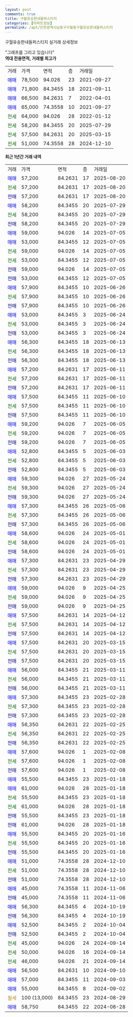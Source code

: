 ```yaml
---
layout: post
comments: true
title: 구월유승한내들퍼스티지
categories: [아파트정보]
permalink: /apt/인천광역시남동구구월동구월유승한내들퍼스티지
---
```


구월유승한내들퍼스티지 실거래 상세정보

<script type="text/javascript">
  google.charts.load('current', {'packages':['line', 'corechart']});
  google.charts.setOnLoadCallback(drawChart);

  function drawChart() {
    var data = new google.visualization.DataTable();
    data.addColumn('date', '거래일');
    data.addColumn('number', "매매");
    data.addColumn('number', "전세");
    data.addColumn('number', "전매");

    data.addRows([[new Date(Date.parse("2025-08-20")), 57200, null, null], [new Date(Date.parse("2025-08-20")), null, 57200, null], [new Date(Date.parse("2025-08-20")), null, null, 57200], [new Date(Date.parse("2025-07-29")), 58200, null, null], [new Date(Date.parse("2025-07-29")), null, 58200, null], [new Date(Date.parse("2025-07-29")), null, null, 58200], [new Date(Date.parse("2025-07-05")), 59000, null, null], [new Date(Date.parse("2025-07-05")), 53000, null, null], [new Date(Date.parse("2025-07-05")), null, 59000, null], [new Date(Date.parse("2025-07-05")), null, 53000, null], [new Date(Date.parse("2025-07-05")), null, null, 59000], [new Date(Date.parse("2025-07-05")), null, null, 53000], [new Date(Date.parse("2025-06-26")), 57900, null, null], [new Date(Date.parse("2025-06-26")), null, 57900, null], [new Date(Date.parse("2025-06-26")), null, null, 57900], [new Date(Date.parse("2025-06-24")), 53000, null, null], [new Date(Date.parse("2025-06-24")), null, 53000, null], [new Date(Date.parse("2025-06-24")), null, null, 53000], [new Date(Date.parse("2025-06-13")), 56300, null, null], [new Date(Date.parse("2025-06-13")), null, 56300, null], [new Date(Date.parse("2025-06-13")), null, null, 56300], [new Date(Date.parse("2025-06-11")), 57200, null, null], [new Date(Date.parse("2025-06-11")), null, 57200, null], [new Date(Date.parse("2025-06-11")), null, null, 57200], [new Date(Date.parse("2025-06-10")), 57500, null, null], [new Date(Date.parse("2025-06-10")), null, 57500, null], [new Date(Date.parse("2025-06-10")), null, null, 57500], [new Date(Date.parse("2025-06-05")), 59200, null, null], [new Date(Date.parse("2025-06-05")), null, 59200, null], [new Date(Date.parse("2025-06-05")), null, null, 59200], [new Date(Date.parse("2025-06-03")), 52800, null, null], [new Date(Date.parse("2025-06-03")), null, 52800, null], [new Date(Date.parse("2025-06-03")), null, null, 52800], [new Date(Date.parse("2025-05-24")), 59300, null, null], [new Date(Date.parse("2025-05-24")), null, 59300, null], [new Date(Date.parse("2025-05-24")), null, null, 59300], [new Date(Date.parse("2025-05-06")), 57300, null, null], [new Date(Date.parse("2025-05-06")), null, 57300, null], [new Date(Date.parse("2025-05-06")), null, null, 57300], [new Date(Date.parse("2025-05-01")), 58600, null, null], [new Date(Date.parse("2025-05-01")), null, 58600, null], [new Date(Date.parse("2025-05-01")), null, null, 58600], [new Date(Date.parse("2025-04-29")), 57300, null, null], [new Date(Date.parse("2025-04-29")), null, 57300, null], [new Date(Date.parse("2025-04-29")), null, null, 57300], [new Date(Date.parse("2025-04-25")), 59000, null, null], [new Date(Date.parse("2025-04-25")), null, 59000, null], [new Date(Date.parse("2025-04-25")), null, null, 59000], [new Date(Date.parse("2025-04-12")), 57500, null, null], [new Date(Date.parse("2025-04-12")), null, 57500, null], [new Date(Date.parse("2025-04-12")), null, null, 57500], [new Date(Date.parse("2025-03-15")), 57500, null, null], [new Date(Date.parse("2025-03-15")), null, 57500, null], [new Date(Date.parse("2025-03-15")), null, null, 57500], [new Date(Date.parse("2025-03-11")), 56000, null, null], [new Date(Date.parse("2025-03-11")), null, 56000, null], [new Date(Date.parse("2025-03-11")), null, null, 56000], [new Date(Date.parse("2025-02-28")), 57300, null, null], [new Date(Date.parse("2025-02-28")), null, 57300, null], [new Date(Date.parse("2025-02-28")), null, null, 57300], [new Date(Date.parse("2025-02-25")), 56350, null, null], [new Date(Date.parse("2025-02-25")), null, 56350, null], [new Date(Date.parse("2025-02-25")), null, null, 56350], [new Date(Date.parse("2025-02-08")), 57600, null, null], [new Date(Date.parse("2025-02-08")), null, 57600, null], [new Date(Date.parse("2025-02-08")), null, null, 57600], [new Date(Date.parse("2025-01-18")), 55500, null, null], [new Date(Date.parse("2025-01-18")), 61000, null, null], [new Date(Date.parse("2025-01-18")), null, 55500, null], [new Date(Date.parse("2025-01-18")), null, 61000, null], [new Date(Date.parse("2025-01-18")), null, null, 55500], [new Date(Date.parse("2025-01-18")), null, null, 61000], [new Date(Date.parse("2025-01-16")), 55500, null, null], [new Date(Date.parse("2025-01-16")), null, 55500, null], [new Date(Date.parse("2025-01-16")), null, null, 55500], [new Date(Date.parse("2024-12-10")), 51000, null, null], [new Date(Date.parse("2024-12-10")), null, 51000, null], [new Date(Date.parse("2024-12-10")), null, null, 51000], [new Date(Date.parse("2024-11-06")), 45000, null, null], [new Date(Date.parse("2024-11-06")), null, null, 45000], [new Date(Date.parse("2024-10-19")), 56300, null, null], [new Date(Date.parse("2024-10-19")), null, null, 56300], [new Date(Date.parse("2024-10-04")), 52500, null, null], [new Date(Date.parse("2024-10-04")), null, null, 52500], [new Date(Date.parse("2024-09-14")), null, 45000, null], [new Date(Date.parse("2024-09-14")), null, 50000, null], [new Date(Date.parse("2024-09-14")), null, 46000, null], [new Date(Date.parse("2024-09-10")), 56500, null, null], [new Date(Date.parse("2024-09-03")), 57000, null, null], [new Date(Date.parse("2024-09-02")), 55000, null, null], [new Date(Date.parse("2024-08-29")), null, null, null], [new Date(Date.parse("2024-08-28")), 58750, null, null]]);

    var options = {
      hAxis: {
        format: 'yyyy/MM/dd'
      },    
      lineWidth: 0,
      pointsVisible: true,    
      title: '최근 1년간 유형별 실거래가 분포',
      legend: { position: 'bottom' }
    };

    var formatter = new google.visualization.NumberFormat({pattern:'###,###'} );
    formatter.format(data, 1);
    formatter.format(data, 2);
    
    setTimeout(function() {
        var chart = new google.visualization.LineChart(document.getElementById('columnchart_material'));
        chart.draw(data, (options));
        document.getElementById('loading').style.display = 'none';
    }, 200);
  }
</script>


<div id="loading" style="z-index:20; display: block; margin-left: 0px">"그래프를 그리고 있습니다"</div>
<div id="columnchart_material" style="width: 95%; margin-left: 0px; display: block"></div>
<!-- contents start -->
<b>역대 전용면적, 거래별 최고가</b>
<table class="sortable">
    <tr>
      <td>거래</td>
      <td>가격</td>
      <td>면적</td>
      <td>층</td>
      <td>거래일</td>
    </tr>
        <tr>
          <td><a style="color: blue">매매</a></td>
          <td>78,500</td>
          <td>94.026</td>
          <td>23</td>
          <td>2021-09-27</td>
        </tr>            <tr>
          <td><a style="color: blue">매매</a></td>
          <td>71,800</td>
          <td>84.3455</td>
          <td>18</td>
          <td>2021-09-11</td>
        </tr>            <tr>
          <td><a style="color: blue">매매</a></td>
          <td>66,500</td>
          <td>84.2631</td>
          <td>7</td>
          <td>2022-04-01</td>
        </tr>            <tr>
          <td><a style="color: blue">매매</a></td>
          <td>65,000</td>
          <td>74.3558</td>
          <td>10</td>
          <td>2021-09-27</td>
        </tr>        
        <tr>
              <td><a style="color: darkgreen">전세</a></td>
              <td>64,000</td>
              <td>94.026</td>
              <td>28</td>
              <td>2022-01-12</td>
            </tr>            <tr>
              <td><a style="color: darkgreen">전세</a></td>
              <td>58,200</td>
              <td>84.3455</td>
              <td>20</td>
              <td>2025-07-29</td>
            </tr>            <tr>
              <td><a style="color: darkgreen">전세</a></td>
              <td>57,500</td>
              <td>84.2631</td>
              <td>20</td>
              <td>2025-03-15</td>
            </tr>            <tr>
              <td><a style="color: darkgreen">전세</a></td>
              <td>51,000</td>
              <td>74.3558</td>
              <td>28</td>
              <td>2024-12-10</td>
            </tr>        
    
</table>

<b>최근 1년간 거래 내역</b>

<table class="sortable">
    <tr>
      <td>거래</td>
      <td>가격</td>
      <td>면적</td>
      <td>층</td>
      <td>거래일</td>
    </tr>
    <tr>
      <td><a style="color: blue">매매</a></td>
      <td>57,200</td>
      <td>84.2631</td>
      <td>17</td>
      <td>2025-08-20</td>
    </tr>          <tr>
      <td><a style="color: darkgreen">전세</a></td>
      <td>57,200</td>
      <td>84.2631</td>
      <td>17</td>
      <td>2025-08-20</td>
    </tr>          <tr>
      <td><a style="color: darkblue">전매</a></td>
      <td>57,200</td>
      <td>84.2631</td>
      <td>17</td>
      <td>2025-08-20</td>
    </tr>          <tr>
      <td><a style="color: blue">매매</a></td>
      <td>58,200</td>
      <td>84.3455</td>
      <td>20</td>
      <td>2025-07-29</td>
    </tr>          <tr>
      <td><a style="color: darkgreen">전세</a></td>
      <td>58,200</td>
      <td>84.3455</td>
      <td>20</td>
      <td>2025-07-29</td>
    </tr>          <tr>
      <td><a style="color: darkblue">전매</a></td>
      <td>58,200</td>
      <td>84.3455</td>
      <td>20</td>
      <td>2025-07-29</td>
    </tr>          <tr>
      <td><a style="color: blue">매매</a></td>
      <td>59,000</td>
      <td>94.026</td>
      <td>14</td>
      <td>2025-07-05</td>
    </tr>          <tr>
      <td><a style="color: blue">매매</a></td>
      <td>53,000</td>
      <td>84.3455</td>
      <td>12</td>
      <td>2025-07-05</td>
    </tr>          <tr>
      <td><a style="color: darkgreen">전세</a></td>
      <td>59,000</td>
      <td>94.026</td>
      <td>14</td>
      <td>2025-07-05</td>
    </tr>          <tr>
      <td><a style="color: darkgreen">전세</a></td>
      <td>53,000</td>
      <td>84.3455</td>
      <td>12</td>
      <td>2025-07-05</td>
    </tr>          <tr>
      <td><a style="color: darkblue">전매</a></td>
      <td>59,000</td>
      <td>94.026</td>
      <td>14</td>
      <td>2025-07-05</td>
    </tr>          <tr>
      <td><a style="color: darkblue">전매</a></td>
      <td>53,000</td>
      <td>84.3455</td>
      <td>12</td>
      <td>2025-07-05</td>
    </tr>          <tr>
      <td><a style="color: blue">매매</a></td>
      <td>57,900</td>
      <td>84.3455</td>
      <td>10</td>
      <td>2025-06-26</td>
    </tr>          <tr>
      <td><a style="color: darkgreen">전세</a></td>
      <td>57,900</td>
      <td>84.3455</td>
      <td>10</td>
      <td>2025-06-26</td>
    </tr>          <tr>
      <td><a style="color: darkblue">전매</a></td>
      <td>57,900</td>
      <td>84.3455</td>
      <td>10</td>
      <td>2025-06-26</td>
    </tr>          <tr>
      <td><a style="color: blue">매매</a></td>
      <td>53,000</td>
      <td>84.3455</td>
      <td>3</td>
      <td>2025-06-24</td>
    </tr>          <tr>
      <td><a style="color: darkgreen">전세</a></td>
      <td>53,000</td>
      <td>84.3455</td>
      <td>3</td>
      <td>2025-06-24</td>
    </tr>          <tr>
      <td><a style="color: darkblue">전매</a></td>
      <td>53,000</td>
      <td>84.3455</td>
      <td>3</td>
      <td>2025-06-24</td>
    </tr>          <tr>
      <td><a style="color: blue">매매</a></td>
      <td>56,300</td>
      <td>84.3455</td>
      <td>18</td>
      <td>2025-06-13</td>
    </tr>          <tr>
      <td><a style="color: darkgreen">전세</a></td>
      <td>56,300</td>
      <td>84.3455</td>
      <td>18</td>
      <td>2025-06-13</td>
    </tr>          <tr>
      <td><a style="color: darkblue">전매</a></td>
      <td>56,300</td>
      <td>84.3455</td>
      <td>18</td>
      <td>2025-06-13</td>
    </tr>          <tr>
      <td><a style="color: blue">매매</a></td>
      <td>57,200</td>
      <td>84.2631</td>
      <td>17</td>
      <td>2025-06-11</td>
    </tr>          <tr>
      <td><a style="color: darkgreen">전세</a></td>
      <td>57,200</td>
      <td>84.2631</td>
      <td>17</td>
      <td>2025-06-11</td>
    </tr>          <tr>
      <td><a style="color: darkblue">전매</a></td>
      <td>57,200</td>
      <td>84.2631</td>
      <td>17</td>
      <td>2025-06-11</td>
    </tr>          <tr>
      <td><a style="color: blue">매매</a></td>
      <td>57,500</td>
      <td>84.3455</td>
      <td>11</td>
      <td>2025-06-10</td>
    </tr>          <tr>
      <td><a style="color: darkgreen">전세</a></td>
      <td>57,500</td>
      <td>84.3455</td>
      <td>11</td>
      <td>2025-06-10</td>
    </tr>          <tr>
      <td><a style="color: darkblue">전매</a></td>
      <td>57,500</td>
      <td>84.3455</td>
      <td>11</td>
      <td>2025-06-10</td>
    </tr>          <tr>
      <td><a style="color: blue">매매</a></td>
      <td>59,200</td>
      <td>94.026</td>
      <td>7</td>
      <td>2025-06-05</td>
    </tr>          <tr>
      <td><a style="color: darkgreen">전세</a></td>
      <td>59,200</td>
      <td>94.026</td>
      <td>7</td>
      <td>2025-06-05</td>
    </tr>          <tr>
      <td><a style="color: darkblue">전매</a></td>
      <td>59,200</td>
      <td>94.026</td>
      <td>7</td>
      <td>2025-06-05</td>
    </tr>          <tr>
      <td><a style="color: blue">매매</a></td>
      <td>52,800</td>
      <td>84.3455</td>
      <td>5</td>
      <td>2025-06-03</td>
    </tr>          <tr>
      <td><a style="color: darkgreen">전세</a></td>
      <td>52,800</td>
      <td>84.3455</td>
      <td>5</td>
      <td>2025-06-03</td>
    </tr>          <tr>
      <td><a style="color: darkblue">전매</a></td>
      <td>52,800</td>
      <td>84.3455</td>
      <td>5</td>
      <td>2025-06-03</td>
    </tr>          <tr>
      <td><a style="color: blue">매매</a></td>
      <td>59,300</td>
      <td>94.026</td>
      <td>27</td>
      <td>2025-05-24</td>
    </tr>          <tr>
      <td><a style="color: darkgreen">전세</a></td>
      <td>59,300</td>
      <td>94.026</td>
      <td>27</td>
      <td>2025-05-24</td>
    </tr>          <tr>
      <td><a style="color: darkblue">전매</a></td>
      <td>59,300</td>
      <td>94.026</td>
      <td>27</td>
      <td>2025-05-24</td>
    </tr>          <tr>
      <td><a style="color: blue">매매</a></td>
      <td>57,300</td>
      <td>84.3455</td>
      <td>26</td>
      <td>2025-05-06</td>
    </tr>          <tr>
      <td><a style="color: darkgreen">전세</a></td>
      <td>57,300</td>
      <td>84.3455</td>
      <td>26</td>
      <td>2025-05-06</td>
    </tr>          <tr>
      <td><a style="color: darkblue">전매</a></td>
      <td>57,300</td>
      <td>84.3455</td>
      <td>26</td>
      <td>2025-05-06</td>
    </tr>          <tr>
      <td><a style="color: blue">매매</a></td>
      <td>58,600</td>
      <td>94.026</td>
      <td>24</td>
      <td>2025-05-01</td>
    </tr>          <tr>
      <td><a style="color: darkgreen">전세</a></td>
      <td>58,600</td>
      <td>94.026</td>
      <td>24</td>
      <td>2025-05-01</td>
    </tr>          <tr>
      <td><a style="color: darkblue">전매</a></td>
      <td>58,600</td>
      <td>94.026</td>
      <td>24</td>
      <td>2025-05-01</td>
    </tr>          <tr>
      <td><a style="color: blue">매매</a></td>
      <td>57,300</td>
      <td>84.2631</td>
      <td>23</td>
      <td>2025-04-29</td>
    </tr>          <tr>
      <td><a style="color: darkgreen">전세</a></td>
      <td>57,300</td>
      <td>84.2631</td>
      <td>23</td>
      <td>2025-04-29</td>
    </tr>          <tr>
      <td><a style="color: darkblue">전매</a></td>
      <td>57,300</td>
      <td>84.2631</td>
      <td>23</td>
      <td>2025-04-29</td>
    </tr>          <tr>
      <td><a style="color: blue">매매</a></td>
      <td>59,000</td>
      <td>94.026</td>
      <td>9</td>
      <td>2025-04-25</td>
    </tr>          <tr>
      <td><a style="color: darkgreen">전세</a></td>
      <td>59,000</td>
      <td>94.026</td>
      <td>9</td>
      <td>2025-04-25</td>
    </tr>          <tr>
      <td><a style="color: darkblue">전매</a></td>
      <td>59,000</td>
      <td>94.026</td>
      <td>9</td>
      <td>2025-04-25</td>
    </tr>          <tr>
      <td><a style="color: blue">매매</a></td>
      <td>57,500</td>
      <td>84.2631</td>
      <td>14</td>
      <td>2025-04-12</td>
    </tr>          <tr>
      <td><a style="color: darkgreen">전세</a></td>
      <td>57,500</td>
      <td>84.2631</td>
      <td>14</td>
      <td>2025-04-12</td>
    </tr>          <tr>
      <td><a style="color: darkblue">전매</a></td>
      <td>57,500</td>
      <td>84.2631</td>
      <td>14</td>
      <td>2025-04-12</td>
    </tr>          <tr>
      <td><a style="color: blue">매매</a></td>
      <td>57,500</td>
      <td>84.2631</td>
      <td>20</td>
      <td>2025-03-15</td>
    </tr>          <tr>
      <td><a style="color: darkgreen">전세</a></td>
      <td>57,500</td>
      <td>84.2631</td>
      <td>20</td>
      <td>2025-03-15</td>
    </tr>          <tr>
      <td><a style="color: darkblue">전매</a></td>
      <td>57,500</td>
      <td>84.2631</td>
      <td>20</td>
      <td>2025-03-15</td>
    </tr>          <tr>
      <td><a style="color: blue">매매</a></td>
      <td>56,000</td>
      <td>84.3455</td>
      <td>21</td>
      <td>2025-03-11</td>
    </tr>          <tr>
      <td><a style="color: darkgreen">전세</a></td>
      <td>56,000</td>
      <td>84.3455</td>
      <td>21</td>
      <td>2025-03-11</td>
    </tr>          <tr>
      <td><a style="color: darkblue">전매</a></td>
      <td>56,000</td>
      <td>84.3455</td>
      <td>21</td>
      <td>2025-03-11</td>
    </tr>          <tr>
      <td><a style="color: blue">매매</a></td>
      <td>57,300</td>
      <td>84.3455</td>
      <td>23</td>
      <td>2025-02-28</td>
    </tr>          <tr>
      <td><a style="color: darkgreen">전세</a></td>
      <td>57,300</td>
      <td>84.3455</td>
      <td>23</td>
      <td>2025-02-28</td>
    </tr>          <tr>
      <td><a style="color: darkblue">전매</a></td>
      <td>57,300</td>
      <td>84.3455</td>
      <td>23</td>
      <td>2025-02-28</td>
    </tr>          <tr>
      <td><a style="color: blue">매매</a></td>
      <td>56,350</td>
      <td>84.2631</td>
      <td>22</td>
      <td>2025-02-25</td>
    </tr>          <tr>
      <td><a style="color: darkgreen">전세</a></td>
      <td>56,350</td>
      <td>84.2631</td>
      <td>22</td>
      <td>2025-02-25</td>
    </tr>          <tr>
      <td><a style="color: darkblue">전매</a></td>
      <td>56,350</td>
      <td>84.2631</td>
      <td>22</td>
      <td>2025-02-25</td>
    </tr>          <tr>
      <td><a style="color: blue">매매</a></td>
      <td>57,600</td>
      <td>94.026</td>
      <td>1</td>
      <td>2025-02-08</td>
    </tr>          <tr>
      <td><a style="color: darkgreen">전세</a></td>
      <td>57,600</td>
      <td>94.026</td>
      <td>1</td>
      <td>2025-02-08</td>
    </tr>          <tr>
      <td><a style="color: darkblue">전매</a></td>
      <td>57,600</td>
      <td>94.026</td>
      <td>1</td>
      <td>2025-02-08</td>
    </tr>          <tr>
      <td><a style="color: blue">매매</a></td>
      <td>55,500</td>
      <td>84.3455</td>
      <td>23</td>
      <td>2025-01-18</td>
    </tr>          <tr>
      <td><a style="color: blue">매매</a></td>
      <td>61,000</td>
      <td>94.026</td>
      <td>28</td>
      <td>2025-01-18</td>
    </tr>          <tr>
      <td><a style="color: darkgreen">전세</a></td>
      <td>55,500</td>
      <td>84.3455</td>
      <td>23</td>
      <td>2025-01-18</td>
    </tr>          <tr>
      <td><a style="color: darkgreen">전세</a></td>
      <td>61,000</td>
      <td>94.026</td>
      <td>28</td>
      <td>2025-01-18</td>
    </tr>          <tr>
      <td><a style="color: darkblue">전매</a></td>
      <td>55,500</td>
      <td>84.3455</td>
      <td>23</td>
      <td>2025-01-18</td>
    </tr>          <tr>
      <td><a style="color: darkblue">전매</a></td>
      <td>61,000</td>
      <td>94.026</td>
      <td>28</td>
      <td>2025-01-18</td>
    </tr>          <tr>
      <td><a style="color: blue">매매</a></td>
      <td>55,500</td>
      <td>84.3455</td>
      <td>20</td>
      <td>2025-01-16</td>
    </tr>          <tr>
      <td><a style="color: darkgreen">전세</a></td>
      <td>55,500</td>
      <td>84.3455</td>
      <td>20</td>
      <td>2025-01-16</td>
    </tr>          <tr>
      <td><a style="color: darkblue">전매</a></td>
      <td>55,500</td>
      <td>84.3455</td>
      <td>20</td>
      <td>2025-01-16</td>
    </tr>          <tr>
      <td><a style="color: blue">매매</a></td>
      <td>51,000</td>
      <td>74.3558</td>
      <td>28</td>
      <td>2024-12-10</td>
    </tr>          <tr>
      <td><a style="color: darkgreen">전세</a></td>
      <td>51,000</td>
      <td>74.3558</td>
      <td>28</td>
      <td>2024-12-10</td>
    </tr>          <tr>
      <td><a style="color: darkblue">전매</a></td>
      <td>51,000</td>
      <td>74.3558</td>
      <td>28</td>
      <td>2024-12-10</td>
    </tr>          <tr>
      <td><a style="color: blue">매매</a></td>
      <td>45,000</td>
      <td>74.3558</td>
      <td>11</td>
      <td>2024-11-06</td>
    </tr>          <tr>
      <td><a style="color: darkblue">전매</a></td>
      <td>45,000</td>
      <td>74.3558</td>
      <td>11</td>
      <td>2024-11-06</td>
    </tr>          <tr>
      <td><a style="color: blue">매매</a></td>
      <td>56,300</td>
      <td>84.3455</td>
      <td>4</td>
      <td>2024-10-19</td>
    </tr>          <tr>
      <td><a style="color: darkblue">전매</a></td>
      <td>56,300</td>
      <td>84.3455</td>
      <td>4</td>
      <td>2024-10-19</td>
    </tr>          <tr>
      <td><a style="color: blue">매매</a></td>
      <td>52,500</td>
      <td>84.3455</td>
      <td>2</td>
      <td>2024-10-04</td>
    </tr>          <tr>
      <td><a style="color: darkblue">전매</a></td>
      <td>52,500</td>
      <td>84.3455</td>
      <td>2</td>
      <td>2024-10-04</td>
    </tr>          <tr>
      <td><a style="color: darkgreen">전세</a></td>
      <td>45,000</td>
      <td>94.026</td>
      <td>24</td>
      <td>2024-09-14</td>
    </tr>          <tr>
      <td><a style="color: darkgreen">전세</a></td>
      <td>50,000</td>
      <td>94.026</td>
      <td>16</td>
      <td>2024-09-14</td>
    </tr>          <tr>
      <td><a style="color: darkgreen">전세</a></td>
      <td>46,000</td>
      <td>94.026</td>
      <td>21</td>
      <td>2024-09-14</td>
    </tr>          <tr>
      <td><a style="color: blue">매매</a></td>
      <td>56,500</td>
      <td>84.2631</td>
      <td>10</td>
      <td>2024-09-10</td>
    </tr>          <tr>
      <td><a style="color: blue">매매</a></td>
      <td>57,000</td>
      <td>84.3455</td>
      <td>11</td>
      <td>2024-09-03</td>
    </tr>          <tr>
      <td><a style="color: blue">매매</a></td>
      <td>55,000</td>
      <td>84.3455</td>
      <td>8</td>
      <td>2024-09-02</td>
    </tr>          <tr>
      <td><a style="color: darkgoldenrod">월세</a></td>
      <td>100 (13,000)</td>
      <td>84.3455</td>
      <td>23</td>
      <td>2024-08-29</td>
    </tr>          <tr>
      <td><a style="color: blue">매매</a></td>
      <td>58,750</td>
      <td>84.3455</td>
      <td>22</td>
      <td>2024-08-28</td>
    </tr>      </table>
<!-- contents end -->    


